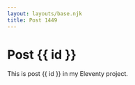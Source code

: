 ```yaml
---
layout: layouts/base.njk
title: Post 1449
---
```


# Post {{ id }}

This is post {{ id }} in my Eleventy project.
